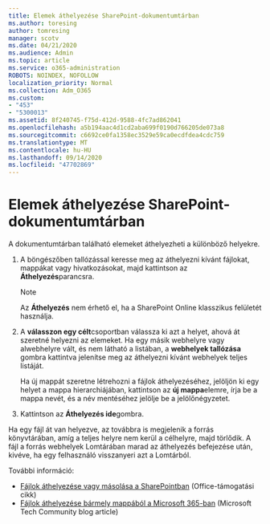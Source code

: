```yaml
---
title: Elemek áthelyezése SharePoint-dokumentumtárban
ms.author: toresing
author: tomresing
manager: scotv
ms.date: 04/21/2020
ms.audience: Admin
ms.topic: article
ms.service: o365-administration
ROBOTS: NOINDEX, NOFOLLOW
localization_priority: Normal
ms.collection: Adm_O365
ms.custom:
- "453"
- "5300013"
ms.assetid: 8f240745-f75d-412d-9588-4fc7ad862041
ms.openlocfilehash: a5b194aac4d1cd2aba699f0190d766205de073a8
ms.sourcegitcommit: c6692ce0fa1358ec3529e59ca0ecdfdea4cdc759
ms.translationtype: MT
ms.contentlocale: hu-HU
ms.lasthandoff: 09/14/2020
ms.locfileid: "47702869"
---
```

# <a name="move-items-in-a-sharepoint-document-library"></a>Elemek áthelyezése SharePoint-dokumentumtárban

A dokumentumtárban található elemeket áthelyezheti a különböző helyekre.
  
1. A böngészőben tallózással keresse meg az áthelyezni kívánt fájlokat, mappákat vagy hivatkozásokat, majd kattintson az **Áthelyezés**parancsra.

    > [!NOTE]
    > Az **Áthelyezés** nem érhető el, ha a SharePoint Online klasszikus felületét használja.
  
2. A **válasszon egy célt**csoportban válassza ki azt a helyet, ahová át szeretné helyezni az elemeket. Ha egy másik webhelyre vagy alwebhelyre vált, és nem látható a listában, a **webhelyek tallózása** gombra kattintva jelenítse meg az áthelyezni kívánt webhelyek teljes listáját.

    Ha új mappát szeretne létrehozni a fájlok áthelyezéséhez, jelöljön ki egy helyet a mappa hierarchiájában, kattintson az **új mappa**elemre, írja be a mappa nevét, és a név mentéséhez jelölje be a jelölőnégyzetet.

3. Kattintson az **Áthelyezés ide**gombra.

 Ha egy fájl át van helyezve, az továbbra is megjelenik a forrás könyvtárában, amíg a teljes helyre nem kerül a célhelyre, majd törlődik. A fájl a forrás webhelyek Lomtárában marad az áthelyezés befejezése után, kivéve, ha egy felhasználó visszanyeri azt a Lomtárból.

További információ:

 - [Fájlok áthelyezése vagy másolása a SharePointban](https://support.office.com/article/move-or-copy-files-in-sharepoint-00e2f483-4df3-46be-a861-1f5f0c1a87bc) (Office-támogatási cikk)
 - [Fájlok áthelyezése bármely mappából a Microsoft 365-ban](https://techcommunity.microsoft.com/t5/Microsoft-SharePoint-Blog/Now-move-files-anywhere-in-Office-365-SharePoint-and-OneDrive/ba-p/146973) (Microsoft Tech Community blog article) 
